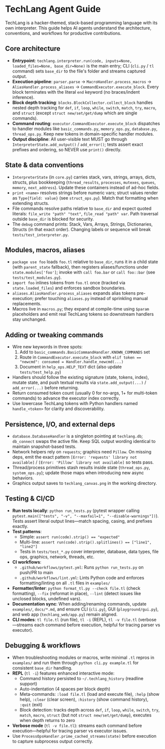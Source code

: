 # TechLang Agent Guide

TechLang is a hacker-themed, stack-based programming language with its own interpreter. This guide helps AI agents understand the architecture, conventions, and workflows for productive contributions.

## Core architecture
- **Entrypoint**: `techlang.interpreter.run(code, inputs=None, loaded_files=None, base_dir=None)` is the main entry; CLI (`cli.py` / `tl` command) sets `base_dir` to the file's folder and streams captured output.
- **Execution pipeline**: `parser.parse` → `MacroHandler.process_macros` → `AliasHandler.process_aliases` → `CommandExecutor.execute_block`. Every block terminates with the literal `end` keyword (no braces/indent inference).
- **Block depth tracking**: `blocks.BlockCollector.collect_block` handles nested depth tracking for `def`, `if`, `loop`, `while`, `switch`, `match`, `try`, `macro`, and `struct` (except `struct new/set/get/dump` which are single commands).
- **Command routing**: `executor.CommandExecutor.execute_block` dispatches to handler modules like `basic_commands.py`, `memory_ops.py`, `database.py`, `thread_ops.py`. Keep new tokens in domain-specific handler modules.
- **Output discipline**: All user-visible text MUST go through `InterpreterState.add_output()` / `add_error()`; tests assert exact prefixes and ordering, so NEVER use `print()` directly.

## State & data conventions
- `InterpreterState` (in `core.py`) carries stack, vars, strings, arrays, dicts, structs, plus bookkeeping (`thread_results`, `processes`, `mutexes`, `queues`, `memory`, `next_address`). Update these containers instead of ad-hoc fields.
- `print <name>` resolves strings before numeric vars; struct values render as `Type{field: value}` (see `struct_ops.py`). Match that formatting when extending structs.
- File commands resolve paths relative to `base_dir` and expect quoted literals: `file_write "path" "text"`, `file_read "path" var`. Path traversal outside `base_dir` is blocked for security.
- The `debug` command prints: Stack, Vars, Arrays, Strings, Dictionaries, Structs (in that exact order). Changing labels or sequence will break `tests/test_interpreter.py`.

## Modules, macros, aliases
- `package use foo` loads `foo.tl` relative to `base_dir`, runs it in a child state (with `parent_state` fallback), then registers aliases/functions under `state.modules['foo']`; invoke with `call foo.bar` or `call foo::bar` (see `tests/test_modules.py`).
- `import foo` inlines tokens from `foo.tl` once (tracked via `state.loaded_files`) and enforces sandbox boundaries.
- `aliases.AliasHandler.process_aliases` expands alias tokens pre-execution; prefer touching `aliases.py` instead of sprinkling manual replacements.
- Macros live in `macros.py`; they expand at compile-time using `$param` placeholders and emit real TechLang tokens so downstream handlers stay unchanged.

## Adding or tweaking commands
- Wire new keywords in three spots: 
  1. Add to `basic_commands.BasicCommandHandler.KNOWN_COMMANDS` set
  2. Route in `CommandExecutor.execute_block` with `elif token == "newcmd": consumed = Handler.handle_newcmd(...)`
  3. Document in `help_ops.HELP_TEXT` dict (also update `tests/test_help.py`)
- Handlers should follow the existing signature (state, tokens, index), mutate state, and push textual results via `state.add_output(...)` / `add_error(...)` before returning.
- Return consumed token count (usually 0 for no-args, 1+ for multi-token commands) to advance the executor index correctly.
- Use lowercase TechLang tokens with Python handlers named `handle_<token>` for clarity and discoverability.

## Persistence, I/O, and external deps
- `database.DatabaseHandler` is a singleton pointing at `techlang.db`; `db_connect` swaps the active file. Keep SQL output wording identical to maintain snapshot-based tests.
- Network helpers rely on `requests`; graphics need `Pillow`. On missing deps, emit the exact pattern `[Error: 'requests' library not available]` / `[Error: 'Pillow' library not available]` so tests pass.
- Thread/process primitives stash results inside state (`thread_ops.py`, `system_ops.py`); update those maps when introducing new async behaviors.
- Graphics output saves to `techlang_canvas.png` in the working directory.

## Testing & CI/CD
- **Run tests locally**: `python run_tests.py` (pytest wrapper calling `pytest.main(["tests", "-v", "--maxfail=1", "--disable-warnings"])`). Tests assert literal output lines—match spacing, casing, and prefixes exactly.
- **Test patterns**: 
  - Simple: `assert run(code).strip() == "expected"`
  - Multi-line: `assert run(code).strip().splitlines() == ["line1", "line2"]`
  - Tests in `tests/test_*.py` cover interpreter, database, data types, file ops, graphics, network, threads, etc.
- **CI workflows**: 
  - `.github/workflows/pytest.yml`: Runs `python run_tests.py` on push/PR to main
  - `.github/workflows/lint.yml`: Lints Python code and enforces formatting/linting on all `.tl` files in `examples/`
- **Formatter/linter**: `python format_tl.py --check file.tl` (check formatting), `--fix` (reformat in place), `--lint` (detect issues like unclosed blocks, undefined vars). 
- **Documentation sync**: When adding/renaming commands, update `examples/`, `docs/*.md`, and ensure CLI (`cli.py`), GUI (`playground/gui.py`), and web app (`techlang_web/app.py`) remain aligned.
- **CLI modes**: `tl file.tl` (run file), `tl -i` (REPL), `tl -v file.tl` (verbose—streams each command before execution, helpful for tracing parser vs executor).

## Debugging & workflows
- When troubleshooting modules or macros, write minimal `.tl` repros in `examples/` and run them through `python cli.py example.tl` for consistent `base_dir` handling.
- **REPL** (`tl -i`) features enhanced interactive mode: 
  - Command history persisted to `~/.techlang_history` (readline support)
  - Auto-indentation (4 spaces per block depth)
  - Meta-commands: `:load file.tl` (load and execute file), `:help` (show help), `:clear` (clear screen), `:history` (show command history), `:quit` (exit)
  - Block detection: tracks depth across `def`, `if`, `loop`, `while`, `switch`, `try`, `match`, `macro`, `struct` (but not `struct new/set/get/dump`), executes when depth returns to zero
- **Verbose mode** (`tl -v file.tl`): streams each command before execution—helpful for tracing parser vs executor issues.
- Use `ProcessOpsHandler.prime_cached_streams(state)` before execution to capture subprocess output correctly.
